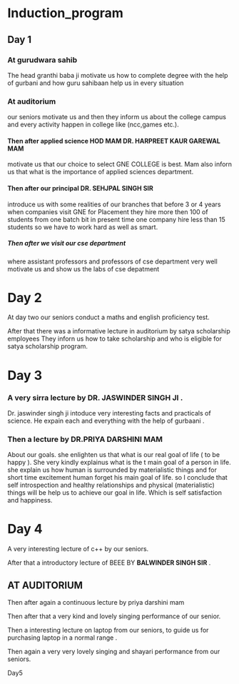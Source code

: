 # Induction_program

## Day 1

### At gurudwara sahib

The head granthi baba ji motivate us
how to complete degree with the help of gurbani and how guru sahibaan help us in every situation

### At auditorium

our seniors motivate us and then they inform us about the college campus and every activity happen in college like (ncc,games etc.).

#### Then after applied science HOD MAM DR. HARPREET KAUR GAREWAL MAM
 motivate us that our choice to select GNE COLLEGE is best. 
Mam also inforn us that what is the importance of applied sciences department.

#### Then after our principal DR. SEHJPAL SINGH SIR
 introduce us with some realities of our branches that before 3 or 4 years when companies visit GNE for Placement they hire more then 100 of students from one batch bit in present time one company hire less than 15 students so we have to work hard as well as smart.

##### Then after we visit our cse department
where assistant professors and professors of cse department very well motivate us and show us the labs of cse depatment



# Day 2

At day two our seniors conduct a maths and english proficiency test. 

After that there was a informative lecture in auditorium by satya scholarship employees They inforn us how to take scholarship and who is eligible for satya scholarship program.

# Day 3

### A very sirra lecture by DR. JASWINDER SINGH JI .

Dr. jaswinder singh ji intoduce very interesting facts and practicals of science. 
He expain each and everything with the help of gurbaani .

### Then a lecture by DR.PRIYA DARSHINI MAM 

About our goals.
she enlighten us that what is our real goal of life ( to be happy ). She very kindly explainus what is the t main goal of a person in life. she explain us how human is surrounded by materialistic things and for short time excitement human forget his main goal of life.
so I conclude that self introspection and healthy relationships and physical (materialistic) things will be help us to achieve our goal in life. Which is self satisfaction and happiness. 

# Day 4

A very interesting lecture of c++ by our seniors. 

After that a introductory lecture of BEEE BY 
**BALWINDER SINGH SIR** .

## AT AUDITORIUM 

Then after again a continuous lecture by priya darshini mam 

Then after that a very kind and lovely singing performance of our senior. 

Then a interesting lecture on laptop from our seniors, to guide us for purchasing laptop in a normal range .

Then again a very very lovely singing and shayari performance from our seniors.

Day5

 




